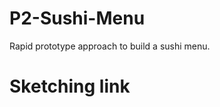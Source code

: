 P2-Sushi-Menu
=============

Rapid prototype approach to build a sushi menu.

Sketching link
=============

